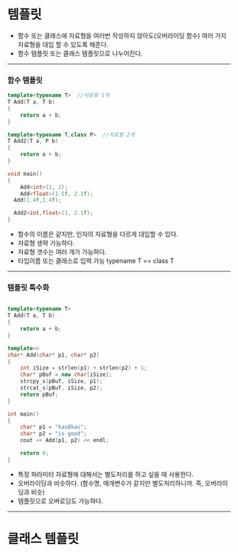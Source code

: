 # 템플릿
- 함수 또는 클래스에 자료형을 여러번 작성하지 않아도(오버라이딩 함수) 여러 가지 자료형을 대입 할 수 있도록 해준다.
- 함수 템플릿 또는 클래스 템플릿으로 나누어진다.
***
### 함수 템플릿
```c++
template<typename T>  //자료형 1개
T Add(T a, T b)
{
	return a + b;
}

template<typename T,class P>  //자료형 2개
T Add2(T a, P b)
{
	return a + b;
}

void main()
{
	Add<int>(1, 2);
	Add<float>(1.5f, 2.1f);
  Add(1.4f,1.4f);

  Add2<int,float>(1, 2.1f);
}
```
- 함수의 이름은 같지만, 인자의 자료형을 다르게 대입할 수 있다.
- 자료형 생략 가능하다.
- 자료형 갯수는 여러 개가 가능하다.
- 타입이름 또는 클래스로 입력 가능 typename T == class T
***
### 템플릿 특수화
```C++

template<typename T>
T Add(T a, T b)
{
	return a + b;
}

template<>
char* Add(char* p1, char* p2)
{
	int iSize = strlen(p1) + strlen(p2) + 1;
	char* pBuf = new char[iSize];
	strcpy_s(pBuf, iSize, p1);
	strcat_s(pBuf, iSize, p2);
	return pBuf;
}

int main()
{
	char* p1 = "kas8kas";
	char* p2 = "is good";
	cout << Add(p1, p2) << endl;

    return 0;
}
```
- 특정 파라미터 자료형에 대해서는 별도처리를 하고 싶을 때 사용한다.
- 오버라이딩과 비슷하다. (함수명, 매개변수가 같지만 별도처리하니까. 즉, 오버라이딩과 비슷)
- 템플릿으로 오버로딩도 가능하다.
***
# 클래스 템플릿
